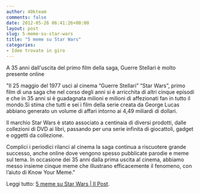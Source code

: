 ```yaml
---
author: 40kteam
comments: false
date: 2012-05-26 06:41:26+00:00
layout: post
slug: 5-meme-su-star-wars
title: "5 meme su Star Wars"
categories:
- Idee trovate in giro
---
```


A 35 anni dall'uscita del primo film della saga, Guerre Stellari è molto presente online

"Il 25 maggio del 1977 uscì al cinema “Guerre Stellari” “Star Wars”, primo film di una saga che nel corso degli anni si è arricchita di altri cinque episodi e che in 35 anni si è guadagnata milioni e milioni di affezionati fan in tutto il mondo.Si stima che tutti e sei i film della serie creata da George Lucas abbiano generato un volume di affari intorno ai 4,49 miliardi di dollari.

Il marchio Star Wars è stato associato a centinaia di diversi prodotti, dalle collezioni di DVD ai libri, passando per una serie infinita di giocattoli, gadget e oggetti da collezione.

Complici i periodici rilanci al cinema la saga continua a riscuotere grande successo, anche online dove vengono spesso pubblicate parodie e meme sul tema. In occasione dei 35 anni dalla prima uscita al cinema, abbiamo messo insieme cinque meme che illustrano efficacemente il fenomeno, con l’aiuto di Know Your Meme."

Leggi tutto: [5 meme su Star Wars | Il Post](http://www.ilpost.it/2012/05/25/cinque-meme-su-star-wars/).
